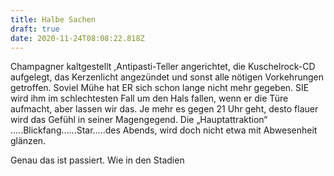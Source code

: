 ```yaml
---
title: Halbe Sachen
draft: true
date: 2020-11-24T08:08:22.818Z
---
```

Champagner kaltgestellt ,Antipasti-Teller angerichtet, die Kuschelrock-CD aufgelegt, das Kerzenlicht angezündet und sonst alle nötigen Vorkehrungen getroffen. Soviel Mühe hat ER sich schon lange nicht mehr gegeben. SIE wird ihm im schlechtesten Fall um den Hals fallen, wenn er die Türe aufmacht, aber lassen wir das. Je mehr es gegen 21 Uhr geht, desto flauer wird das Gefühl in seiner Magengegend. Die „Hauptattraktion“ .....Blickfang......Star.....des Abends, wird doch nicht etwa mit Abwesenheit glänzen.

Genau das ist passiert. Wie in den Stadien